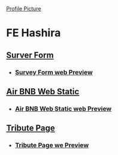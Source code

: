[Profile Picture](/tribute_page/dp.jpg)
# FE Hashira
## [Surver Form](/survey_form/)
* ### [Survey Form web Preview](https://flames-survey-form.vercel.app/)
## [Air BNB Web Static](/airbnb_webstatic/)
* ### [Air BNB Web Static web Preview](https://flames-web-static.vercel.app/)
## [Tribute Page](/tribute_page/)
* ### [Tribute Page we Preview](https://flames-tribute.vercel.app)
